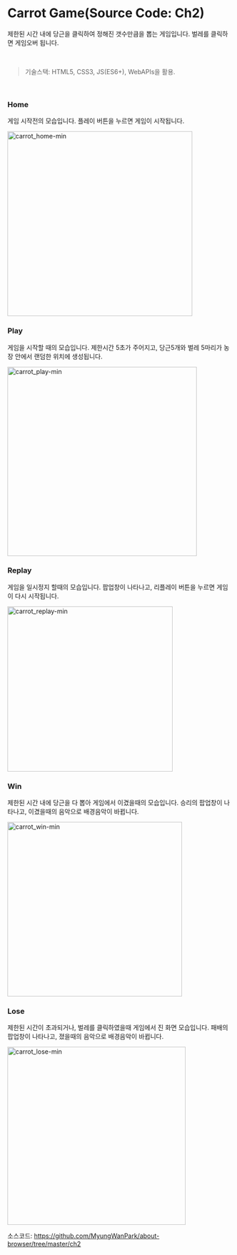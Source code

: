 # Carrot Game(Source Code: Ch2)

제한된 시간 내에 당근을 클릭하여 정해진 갯수만큼을 뽑는 게임입니다. 벌레를 클릭하면 게임오버 됩니다. 

<br/>

> 기술스택: HTML5, CSS3, JS(ES6+), WebAPIs을 활용.

<br/>

### Home

게임 시작전의 모습입니다. 플레이 버튼을 누르면 게임이 시작됩니다. 

<img width="414" alt="carrot_home-min" src="https://user-images.githubusercontent.com/56289900/144787470-c42d6222-8070-482e-811b-08afe5c50c05.PNG">

<br/>

### Play

게임을 시작할 때의 모습입니다. 제한시간 5초가 주어지고, 당근5개와 벌레 5마리가 농장 안에서 랜덤한 위치에 생성됩니다. 

<img width="424" alt="carrot_play-min" src="https://user-images.githubusercontent.com/56289900/144787475-aa80c387-1f0a-44a4-b66a-5794f813889d.PNG">

<br/>

### Replay

게임을 일시정지 할때의 모습입니다. 팝업창이 나타나고, 리플레이 버튼을 누르면 게임이 다시 시작됩니다.

<img width="370" alt="carrot_replay-min" src="https://user-images.githubusercontent.com/56289900/144787477-cc513bcf-e97b-4e60-81c8-8ae055041955.PNG">

<br/>

### Win

제한된 시간 내에 당근을 다 뽑아 게임에서 이겼을때의 모습입니다. 승리의 팝업창이 나타나고, 이겼을때의 음악으로 배경음악이 바뀝니다.

<img width="391" alt="carrot_win-min" src="https://user-images.githubusercontent.com/56289900/144787480-3a978b22-676a-4184-a2b1-adccf7c1eb3b.PNG">

<br/>

### Lose

제한된 시간이 초과되거나, 벌레를 클릭하였을때 게임에서 진 화면 모습입니다. 패배의 팝업창이 나타나고, 졌을때의 음악으로 배경음악이 바뀝니다. 

<img width="399" alt="carrot_lose-min" src="https://user-images.githubusercontent.com/56289900/144787473-1deafc87-cdd7-4a4e-ba82-765cc0f182e7.PNG">

소스코드: https://github.com/MyungWanPark/about-browser/tree/master/ch2
